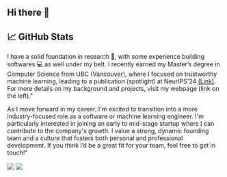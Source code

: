 ## Hi there 👋

## &#x1f4c8; GitHub Stats

I have a solid foundation in research 🧪, with some experience building softwares 💻 as well under my belt. I recently earned my Master’s degree in Computer Science from UBC (Vancouver), where I  focused on trustworthy machine learning, leading to a publication (spotlight) at NeurIPS'24 [(Link)](https://nips.cc/virtual/2024/poster/95529).  For more details on my background and projects, visit my webpage (link on the left)."

As I move forward in my career, I'm excited to transition into a more industry-focused role as a software or machine learning engineer. I'm particularly interested in joining an early to mid-stage startup where I can contribute to the company's growth. I value a strong, dynamic founding team and a culture that fosters both personal and professional development. If you think I’d be a great fit for your team, feel free to get in touch!"

<p float="left">
  <img align="center" src="https://github-readme-stats.vercel.app/api/top-langs/?username=greninja&hide=makefile,matlab,java,shell,javascript,css,dockerfile,c%2B%2B,c%23,c,tex,labview" />
  <img align="center" src="https://github-readme-stats.vercel.app/api?username=greninja&show_icons=true&line_height=27&count_private=true&title_color=ffffff&text_color=c9cacc&icon_color=2bbc8a&bg_color=1d1f21" />
</p>

<!--
**greninja/greninja** is a ✨ _special_ ✨ repository because its `README.md` (this file) appears on your GitHub profile.

Here are some ideas to get you started:

- 🔭 I’m currently working on ...
- 🌱 I’m currently learning ...
- 👯 I’m looking to collaborate on ...
- 🤔 I’m looking for help with ...
- 💬 Ask me about ...
- 📫 How to reach me: ...
- 😄 Pronouns: ...
- ⚡ Fun fact: ...
-->
